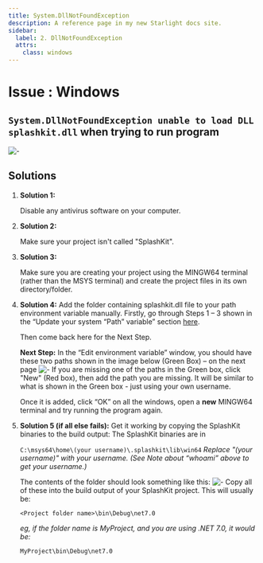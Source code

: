 ```yaml
---
title: System.DllNotFoundException
description: A reference page in my new Starlight docs site.
sidebar:
  label: 2. DllNotFoundException
  attrs:
    class: windows
---
```


<h1> Issue : Windows </h1>

## `System.DllNotFoundException unable to load DLL splashkit.dll` when trying to run program

![-](https://i.imgur.com/uEz1nxT.png)

## Solutions

1. **Solution 1:**

    Disable any antivirus software on your computer.
1. **Solution 2:**

    Make sure your project isn't called "SplashKit".
1. **Solution 3:**

    Make sure you are creating your project using the MINGW64 terminal (rather than the MSYS
terminal) and create the project files in its own directory/folder.
1. **Solution 4:**
    Add the folder containing splashkit.dll file to your path environment variable manually.
    Firstly, go through Steps 1 – 3 shown in the “Update your system “Path” variable” section [here](/troubleshoot/windows/win-issue-7).

    Then come back here for the Next Step.

    **Next Step:** In the “Edit environment variable” window, you should have these two paths
    shown in the image below (Green Box) – on the next page
    ![-](https://i.imgur.com/lTzyRSo.png)
    If you are missing one of the paths in the Green box, click "New" (Red box), then add the
    path you are missing. It will be similar to what is shown in the Green box - just using your
    own username.

    Once it is added, click “OK” on all the windows, open a **new** MINGW64 terminal and try
    running the program again.
2. **Solution 5 (if all else fails):**
    Get it working by copying the SplashKit binaries to the build output:
    The SplashKit binaries are in

    `C:\msys64\home\(your username)\.splashkit\lib\win64`
    *Replace "(your username)" with your username. (See Note about “whoami” above to get
your username.)*

    The contents of the folder should look something like this:
    ![-](https://i.imgur.com/XRha19P.png)
    Copy all of these into the build output of your SplashKit project.
    This will usually be:

    `<Project folder name>\bin\Debug\net7.0`

    *eg, if the folder name is MyProject, and you are using .NET 7.0, it would be:*

    `MyProject\bin\Debug\net7.0`

